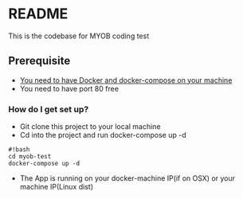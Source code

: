 # README #

This is the codebase for MYOB coding test

## Prerequisite
* [You need to have Docker and docker-compose on your machine](https://docs.docker.com/mac/)
* You need to have port 80 free

### How do I get set up? ###
* Git clone this project to your local machine
* Cd into the project and run docker-compose up -d

 ```
#!bash
cd myob-test
docker-compose up -d
```


* The App is running on your docker-machine IP(if on OSX) or your machine IP(Linux dist)